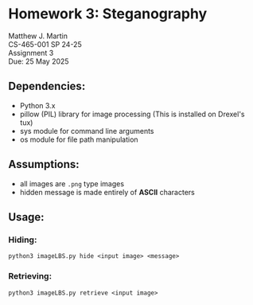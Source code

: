 # Homework 3: Steganography

Matthew J. Martin \
CS-465-001 SP 24-25 \
Assignment 3 \
Due: 25 May 2025

## Dependencies:
- Python 3.x
- pillow (PIL) library for image processing (This is installed on Drexel's tux)
- sys module for command line arguments
- os module for file path manipulation

## Assumptions:
- all images are `.png` type images
- hidden message is made entirely of **ASCII** characters

## Usage:
### Hiding:
`python3 imageLBS.py hide <input image> <message>`
### Retrieving:
`python3 imageLBS.py retrieve <input image>`

